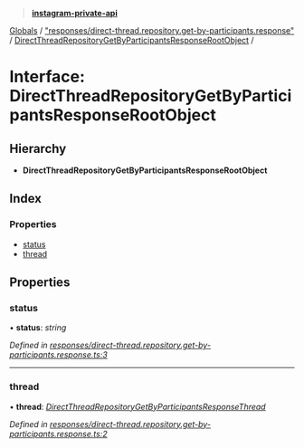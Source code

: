 > **[instagram-private-api](../README.md)**

[Globals](../README.md) / ["responses/direct-thread.repository.get-by-participants.response"](../modules/_responses_direct_thread_repository_get_by_participants_response_.md) / [DirectThreadRepositoryGetByParticipantsResponseRootObject](_responses_direct_thread_repository_get_by_participants_response_.directthreadrepositorygetbyparticipantsresponserootobject.md) /

# Interface: DirectThreadRepositoryGetByParticipantsResponseRootObject

## Hierarchy

* **DirectThreadRepositoryGetByParticipantsResponseRootObject**

## Index

### Properties

* [status](_responses_direct_thread_repository_get_by_participants_response_.directthreadrepositorygetbyparticipantsresponserootobject.md#status)
* [thread](_responses_direct_thread_repository_get_by_participants_response_.directthreadrepositorygetbyparticipantsresponserootobject.md#thread)

## Properties

###  status

• **status**: *string*

*Defined in [responses/direct-thread.repository.get-by-participants.response.ts:3](https://github.com/dilame/instagram-private-api/blob/01eb399/src/responses/direct-thread.repository.get-by-participants.response.ts#L3)*

___

###  thread

• **thread**: *[DirectThreadRepositoryGetByParticipantsResponseThread](_responses_direct_thread_repository_get_by_participants_response_.directthreadrepositorygetbyparticipantsresponsethread.md)*

*Defined in [responses/direct-thread.repository.get-by-participants.response.ts:2](https://github.com/dilame/instagram-private-api/blob/01eb399/src/responses/direct-thread.repository.get-by-participants.response.ts#L2)*